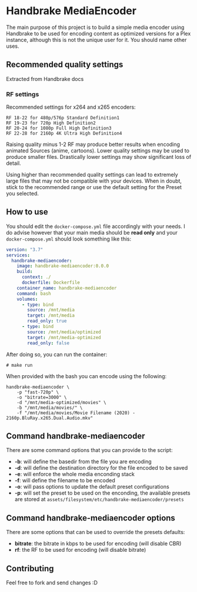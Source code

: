 # Handbrake MediaEncoder

The main purpose of this project is to build a simple media encoder using Handbrake to be used for encoding content as optimized versions for a Plex instance, although this is not the unique user for it. You should name other uses.

## Recommended quality settings 

Extracted from Handbrake docs

### RF settings

Recommended settings for x264 and x265 encoders:

    RF 18-22 for 480p/576p Standard Definition1
    RF 19-23 for 720p High Definition2
    RF 20-24 for 1080p Full High Definition3
    RF 22-28 for 2160p 4K Ultra High Definition4

Raising quality minus 1-2 RF may produce better results when encoding animated Sources (anime, cartoons). Lower quality settings may be used to produce smaller files. Drastically lower settings may show significant loss of detail.

Using higher than recommended quality settings can lead to extremely large files that may not be compatible with your devices. When in doubt, stick to the recommended range or use the default setting for the Preset you selected.

## How to use

You should edit the `docker-compose.yml` file accordingly with your needs. I do advise however that your main media should be **read only** and your `docker-compose.yml` should look something like this:

```YAML
version: "3.7"
services:
  handbrake-mediaencoder:
    image: handbrake-mediaencoder:0.0.0
    build:
      context: ./
      dockerfile: Dockerfile
    container_name: handbrake-mediaencoder
    command: bash
    volumes:
      - type: bind
        source: /mnt/media
        target: /mnt/media
        read_only: true
      - type: bind
        source: /mnt/media/optimized
        target: /mnt/media-optimized
        read_only: false
```

After doing so, you can run the container:

```
# make run
```

When provided with the bash you can encode using the following:

```
handbrake-mediaencoder \
    -p "fast-720p" \
    -o "bitrate=3000" \
    -d "/mnt/media-optimized/movies" \
    -b "/mnt/media/movies/" \
    -f "/mnt/media/movies/Movie Filename (2020) - 2160p.BluRay.x265.Dual.Audio.mkv"
```

## Command handbrake-mediaencoder

There are some command options that you can provide to the script:

  - **-b**: will define the basedir from the file you are encoding
  - **-d**: will define the destination directory for the file encoded to be saved
  - **-e**: will enforce the whole media enconding stack
  - **-f**: will define the filename to be encoded
  - **-o**: will pass options to update the default preset configurations
  - **-p**: will set the preset to be used on the enconding, the available presets are stored at `assets/filesystem/etc/handbrake-mediaencoder/presets`

## Command handbrake-mediaencoder options

There are some options that can be used to override the presets defaults:

  - **bitrate**: the bitrate in kbps to be used for encoding (will disable CBR)
  - **rf**: the RF to be used for encoding (will disable bitrate)

## Contributing

Feel free to fork and send changes :D